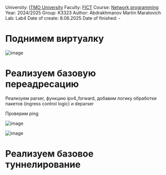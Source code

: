 


University: [ITMO University](https://itmo.ru/ru/)
Faculty: [FICT](https://fict.itmo.ru)
Course: [Network programming](https://github.com/itmo-ict-faculty/introduction-in-routing)
Year: 2024/2025
Group: K3323
Author: Abdrakhmanov Martin Maratovich
Lab: Lab4
Date of create: 8.06.2025
Date of finished: - 


# Поднимем виртуалку

![image](https://github.com/user-attachments/assets/3eb075aa-7020-4e62-8c01-ff85e927fa82)


# Реализуем базовую переадресацию

Реализуем parser, функцию ipv4_forward, добавим логику обработки пакетов (ingress control logic) и deparser

Проверим ping

![image](https://github.com/user-attachments/assets/54dd35e2-21bf-41d6-9504-03be45578f4d)


![image](https://github.com/user-attachments/assets/232a4194-1a50-4e50-803c-f4517162cca2)

# Реализуем базовое туннелирование






